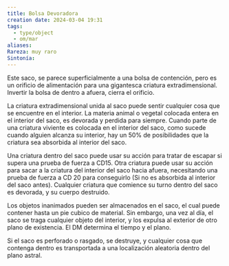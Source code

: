 ```yaml
---
title: Bolsa Devoradora
creation date: 2024-03-04 19:31
tags:
  - type/object
  - om/mar
aliases: 
Rareza: muy raro
Sintonía:
---
```

Este saco, se parece superficialmente a una bolsa de contención, pero es un orificio de alimentación para una gigantesca criatura extradimensional.
Invertir la bolsa de dentro a afuera, cierra el orificio.

La criatura extradimensional unida al saco puede sentir cualquier cosa que se encuentre en el interior. La materia animal o vegetal colocada entera en el interior del saco, es devorada y perdida para siempre. Cuando parte de una criatura viviente es colocada en el interior del saco, como sucede cuando alguien alcanza su interior, hay un 50% de posibilidades que la criatura sea absorbida al interior del saco.

Una criatura dentro del saco puede usar su acción para tratar de escapar si supera una prueba de fuerza a CD15. Otra criatura puede usar su acción para sacar a la criatura del interior del saco hacia afuera, necesitando una prueba de fuerza a CD 20 para conseguirlo (Si no es absorbida al interior del saco antes). Cualquier criatura que comience su turno dentro del saco es devorada, y su cuerpo destruido.

Los objetos inanimados pueden ser almacenados en el saco, el cual puede contener hasta un pie cubico de material. Sin embargo, una vez al día, el saco se traga cualquier objeto del interior, y los expulsa al exterior de otro plano de existencia. El DM determina el tiempo y el plano.

Si el saco es perforado o rasgado, se destruye, y cualquier cosa que contenga dentro es transportada a una localización aleatoria dentro del plano astral.